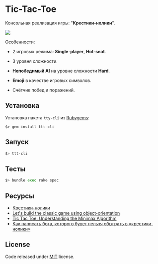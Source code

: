 # Tic-Tac-Toe

Консольная реализация игры: "**Крестики-нолики**".

![](/home/hackerman/projects/ttt-cli/image.png)

Особенности: 

- 2 игровых режима: **Single-player**, **Hot-seat**.
- 3 уровня сложности.
- **Непобедимый AI** на уровне сложности **Hard**.

- **Emoji** в качестве игровых символов.
- Счётчик побед и поражений.

## Установка

Установка пакета  `tty-cli` из [Rubygems](https://rubygems.org/gems/ttt-cli):

```
$> gem install ttt-cli
```

## Запуск

```bash
$> ttt-cli
```

## Тесты

```bash
$> bundle exec rake spec
```

## Ресурсы

* [Крестики-нолики](https://ru.wikipedia.org/wiki/%D0%9A%D1%80%D0%B5%D1%81%D1%82%D0%B8%D0%BA%D0%B8-%D0%BD%D0%BE%D0%BB%D0%B8%D0%BA%D0%B8)
* [Let's build the classic game using object-orientation](https://www.vikingcodeschool.com/professional-development-with-ruby/tic-tac-toe)
* [Tic Tac Toe: Understanding the Minimax Algorithm](https://www.neverstopbuilding.com/blog/minimax)
* [Как написать бота, которого будет нельзя обыграть в «крестики-нолики»](https://tproger.ru/translations/tic-tac-toe-minimax/)

## License

Code released under [MIT](https://github.com/dionixs/ttt-cli/blob/master/LICENSE) license.
